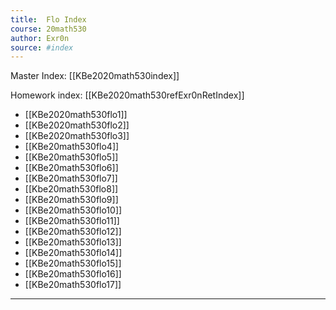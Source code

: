 ```yaml
---
title:  Flo Index
course: 20math530
author: Exr0n
source: #index
---
```


Master Index: [[KBe2020math530index]]

Homework index: [[KBe2020math530refExr0nRetIndex]]

- [[KBe2020math530flo1]]
- [[KBe2020math530flo2]]
- [[KBe2020math530flo3]]
- [[KBe20math530flo4]]
- [[KBe20math530flo5]]
- [[KBe20math530flo6]]
- [[KBe20math530flo7]]
- [[Kbe20math530flo8]]
- [[KBe20math530flo9]]
- [[KBe20math530flo10]]
- [[KBe20math530flo11]]
- [[KBe20math530flo12]]
- [[KBe20math530flo13]]
- [[KBe20math530flo14]]
- [[KBe20math530flo15]]
- [[KBe20math530flo16]]
- [[KBe20math530flo17]]

---
